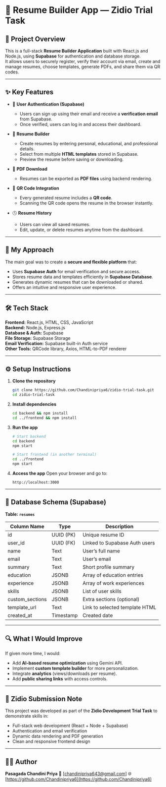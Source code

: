 # 📄 Resume Builder App — Zidio Trial Task

## 🚀 Project Overview
This is a full-stack **Resume Builder Application** built with React.js and Node.js, using **Supabase** for authentication and database storage.  
It allows users to securely register, verify their account via email, create and manage resumes, choose templates, generate PDFs, and share them via QR codes.

---

## ✨ Key Features

- 🔐 **User Authentication (Supabase)**
  - Users can sign up using their email and receive a **verification email** from Supabase.
  - Once verified, users can log in and access their dashboard.

- 🧾 **Resume Builder**
  - Create resumes by entering personal, educational, and professional details.
  - Select from multiple **HTML templates** stored in Supabase.
  - Preview the resume before saving or downloading.

- 📄 **PDF Download**
  - Resumes can be exported as **PDF files** using backend rendering.

- 🔗 **QR Code Integration**
  - Every generated resume includes a **QR code**.
  - Scanning the QR code opens the resume in the browser instantly.

- 🕓 **Resume History**
  - Users can view all saved resumes.
  - Edit, update, or delete resumes anytime from the dashboard.

---

## 🧠 My Approach

The main goal was to create a **secure and flexible platform** that:
- Uses **Supabase Auth** for email verification and secure access.
- Stores resume data and templates efficiently in **Supabase Database**.
- Generates dynamic resumes that can be downloaded or shared.
- Offers an intuitive and responsive user experience.

---

## 🛠️ Tech Stack

**Frontend:** React.js, HTML, CSS, JavaScript  
**Backend:** Node.js, Express.js  
**Database & Auth:** Supabase  
**File Storage:** Supabase Storage  
**Email Verification:** Supabase built-in Auth service  
**Other Tools:** QRCode library, Axios, HTML-to-PDF renderer  

---

## ⚙️ Setup Instructions

1. **Clone the repository**
   ```bash
   git clone https://github.com/Chandinipriya6/zidio-trial-task.git
   cd zidio-trial-task


2. **Install dependencies**

   ```bash
   cd backend && npm install
   cd ../frontend && npm install
   ```

3. **Run the app**

   ```bash
   # Start backend
   cd backend
   npm start

   # Start frontend (in another terminal)
   cd ../frontend
   npm start
   ```

4. **Access the app**
   Open your browser and go to:

   ```
   http://localhost:3000
   ```

---

## 🧩 Database Schema (Supabase)

**Table: `resumes`**

| Column Name     | Type      | Description                    |
| --------------- | --------- | ------------------------------ |
| id              | UUID (PK) | Unique resume ID               |
| user_id         | UUID (FK) | Linked to Supabase Auth users  |
| name            | Text      | User’s full name               |
| email           | Text      | User’s email                   |
| summary         | Text      | Short profile summary          |
| education       | JSONB     | Array of education entries     |
| experience      | JSONB     | Array of work experiences      |
| skills          | JSONB     | List of user skills            |
| custom_sections | JSONB     | Extra sections (optional)      |
| template_url    | Text      | Link to selected template HTML |
| created_at      | Timestamp | Created date                   |

---

## 🔍 What I Would Improve

If given more time, I would:

* Add **AI-based resume optimization** using Gemini API.
* Implement **custom template builder** for more personalization.
* Integrate **analytics** (views/downloads per resume).
* Add **public sharing links** with access controls.

---

## 📨 Zidio Submission Note

This project was developed as part of the **Zidio Development Trial Task** to demonstrate skills in:

* Full-stack web development (React + Node + Supabase)
* Authentication and email verification
* Dynamic data rendering and PDF generation
* Clean and responsive frontend design

---

## 👩‍💻 Author

**Pasagada Chandini Priya**
📧 [chandinipriya643@gmail.com]
🌐 [https://github.com/Chandinipriya6](https://github.com/Chandinipriya6)

````
